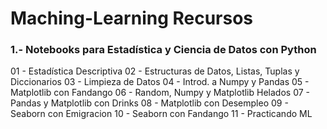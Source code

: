 
# Maching-Learning Recursos

### 1.- Notebooks para Estadística y Ciencia de Datos con Python
01 - Estadística Descriptiva
02 - Estructuras de Datos, Listas, Tuplas y Diccionarios
03 - Limpieza de Datos
04 - Introd. a Numpy y Pandas
05 - Matplotlib con Fandango
06 - Random, Numpy y Matplotlib Helados
07 - Pandas y Matplotlib con Drinks
08 - Matplotlib con Desempleo
09 - Seaborn con Emigracion
10 - Seaborn con Fandango
11 - Practicando ML

